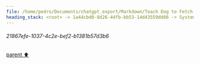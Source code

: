 ```yaml
---
file: /home/pedro/Documents/chatgpt_export/Markdown/Teach Dog to Fetch Toys.md
heading_stack: <root> -> 1a44cbd0-8d26-44fb-bb53-14d43559dd66 -> System -> 87f5ef7a-78c0-4353-8196-cd12c4835275 -> System -> aaa2e89e-6d1e-4d01-b369-c82456f9d5c6 -> User -> 21867efe-1037-4c2e-bef2-b1381b57d3b6
---
```

###### 21867efe-1037-4c2e-bef2-b1381b57d3b6
[parent ⬆️](#aaa2e89e-6d1e-4d01-b369-c82456f9d5c6)
